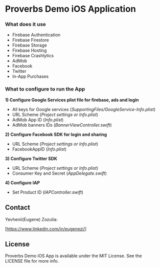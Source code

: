 # Proverbs Demo iOS Application

### What does it use
- Firebase Authentication
- Firebase Firestore
- Firebase Storage
- Firebase Hosting
- Firebase Crashlytics
- AdMob
- Facebook
- Twitter
- In-App Purchases


### What to configure to run the App

**1) Configure Google Services plist file for firebase, ads and login**
- All keys for Google services
 (*SupportingFiles/GoogleService-Info.plist*) 
- URL Scheme
 (*Project settings or Info.plist*)
- AdMob App ID
 (*Info.plist*)
- AdMob banners IDs
 (*BannerViewController.swift*)

**2) Configure Facebook SDK for login and sharing**
- URL Scheme
 (*Project settings or Info.plist*)
- FacebookAppID
 (*Info.plist*)

**3) Configure Twitter SDK**
- URL Scheme
 (*Project settings or Info.plist*)
- Consumer Key and Secret
 (*AppDelegate.swift*)
 
**4) Configure IAP**
- Set Product ID
 (*IAPController.swift*)


## Contact

Yevhenii(Eugene) Zozulia:

[https://www.linkedin.com/in/eugenezi/]


## License

Proverbs Demo iOS App is available under the MIT License. See the LICENSE file for more info.








[https://www.linkedin.com/in/eugenezi/]: <https://www.linkedin.com/in/eugenezi/>
